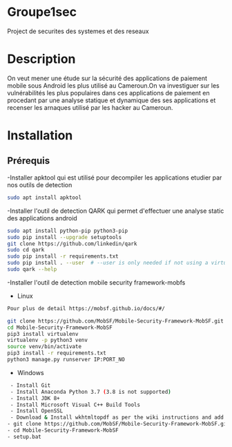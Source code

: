 # Groupe1sec
Project de securites des systemes et des reseaux

# Description
On veut mener une étude sur la sécurité des applications de paiement mobile sous Android les plus utilisé au Cameroun.On va investiguer sur les vulnérabilités les plus populaires dans ces applications de paiement en procedant par une analyse statique et dynamique des ses applications et recenser les arnaques utilisé par les hacker au Cameroun.

# Installation

## Prérequis
-Installer apktool qui est utilisé pour decompiler les applications etudier par nos outils de detection
```bash
sudo apt install apktool
```
-Installer l'outil de detection QARK qui permet d'effectuer une analyse static des applications android 

```bash
sudo apt install python-pip python3-pip
sudo pip install --upgrade setuptools
git clone https://github.com/linkedin/qark
sudo cd qark
sudo pip install -r requirements.txt
sudo pip install . --user  # --user is only needed if not using a virtualenv
sudo qark --help
```
-Installer l'outil de detection mobile security framework-mobfs 
* Linux
```bash
Pour plus de detail https://mobsf.github.io/docs/#/

git clone https://github.com/MobSF/Mobile-Security-Framework-MobSF.git
cd Mobile-Security-Framework-MobSF
pip3 install virtualenv
virtualenv -p python3 venv
source venv/bin/activate
pip3 install -r requirements.txt
python3 manage.py runserver IP:PORT_NO
```
* Windows 
```bash
 - Install Git
 - Install Anaconda Python 3.7 (3.8 is not supported)
 - Install JDK 8+
 - Install Microsoft Visual C++ Build Tools
 - Install OpenSSL
 - Download & Install wkhtmltopdf as per the wiki instructions and add the folder that contains wkhtmltopdf binary to environment variable PATH.
- git clone https://github.com/MobSF/Mobile-Security-Framework-MobSF.git
- cd Mobile-Security-Framework-MobSF
- setup.bat
```
